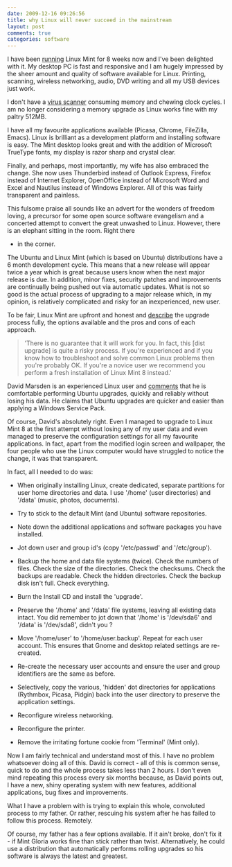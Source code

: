 ```yaml
---
date: 2009-12-16 09:26:56
title: why Linux will never succeed in the mainstream
layout: post
comments: true
categories: software
---
```

I have been
[running](http://www.nbrightside.com/blog/2009/10/14/how-i-ditched-windows-and-embraced-gloria/)
Linux Mint for 8 weeks now and I've been delighted with it. My desktop
PC is fast and responsive and I am hugely impressed by the sheer
amount and quality of software available for Linux. Printing,
scanning, wireless networking, audio, DVD writing and all my USB
devices just work.

I don't have a
[virus scanner](http://www.nbrightside.com/blog/2006/07/22/so-farewell-then-nis/)
consuming memory and chewing clock cycles. I am no longer considering
a memory upgrade as Linux works fine with my paltry 512MB.

I have all my favourite applications available (Picasa, Chrome,
FileZilla, Emacs).  Linux is brilliant as a development platform and
installing software is easy. The Mint desktop looks great and with the
addition of Microsoft TrueType fonts, my display is razor sharp and
crystal clear.

Finally, and perhaps, most importantly, my wife has also embraced the
change. She now uses Thunderbird instead of Outlook Express, Firefox
instead of Internet Explorer, OpenOffice instead of Microsoft Word and
Excel and Nautilus instead of Windows Explorer. All of this was fairly
transparent and painless.

This fulsome praise all sounds like an advert for the wonders of
freedom loving, a precursor for some open source software evangelism
and a concerted attempt to convert the great unwashed to
Linux. However, there is an elephant sitting in the room. Right there
- in the corner.

The Ubuntu and Linux Mint (which is based on Ubuntu) distributions
have a 6 month development cycle. This means that a new release will
appear twice a year which is great because users know when the next
major release is due. In addition, minor fixes, security patches and
improvements are continually being pushed out via automatic
updates. What is not so good is the actual process of upgrading to a
major release which, in my opinion, is relatively complicated and
risky for an inexperienced, new user.

To be fair, Linux Mint are upfront and honest and
[describe](http://www.linuxmint.com/blog/?p=1144) the upgrade process
fully, the options available and the pros and cons of each approach.

> 'There is no guarantee that it will work for you. In fact, this
> [dist upgrade] is quite a risky process. If you're experienced and
> if you know how to troubleshoot and solve common Linux problems then
> you're probably OK. If you're a novice user we recommend you perform
> a fresh installation of Linux Mint 8 instead.'

David Marsden is an experienced Linux user and
[comments](http://www.nbrightside.com/blog/2009/12/09/inside-the-open-source-confessional#comment-25305185)
that he is comfortable performing Ubuntu upgrades, quickly and reliably
without losing his data. He claims that Ubuntu upgrades are quicker and
easier than applying a Windows Service Pack.

Of course, David's absolutely right. Even I managed to upgrade to
Linux Mint 8 at the first attempt without losing any of my user data
and even managed to preserve the configuration settings for all my
favourite applications. In fact, apart from the modified login screen
and wallpaper, the four people who use the Linux computer would have
struggled to notice the change, it was that transparent.

In fact, all I needed to do was: 

- When originally installing Linux, create dedicated, separate partitions
  for user home directories and data. I use '/home' (user directories)
  and '/data' (music, photos, documents).  

- Try to stick to the default Mint (and Ubuntu) software repositories.  

- Note down the additional applications and software packages you have
  installed.  

- Jot down user and group id's (copy '/etc/passwd' and '/etc/group').  

- Backup the home and data file systems (twice). Check the numbers of files.
  Check the size of the directories. Check the checksums. Check the backups
  are readable. Check the hidden directories. Check the backup disk isn't
  full. Check everything.  

- Burn the Install CD and install the 'upgrade'.  

- Preserve the '/home' and '/data' file systems, leaving all existing data
  intact. You did remember to jot down that '/home' is
'/dev/sda6' and '/data' is '/dev/sda8', didn't you ?  

- Move '/home/user' to '/home/user.backup'. Repeat for each user
  account. This ensures that Gnome and desktop related settings are
  re-created.  

- Re-create the necessary user accounts and ensure the
  user and group identifiers are the same as before.

- Selectively, copy the various, 'hidden' dot directories for
  applications (Rythmbox, Picasa, Pidgin) back into the user directory
  to preserve the application settings.

- Reconfigure wireless networking.  

- Reconfigure the printer.

- Remove the irritating fortune cookie from 'Terminal' (Mint only).

Now I am fairly technical and understand most of this. I have no problem
whatsoever doing all of this. David is correct - all of this is common
sense, quick to do and the whole process takes less than 2 hours. I
don't even mind repeating this process every six months because, as
David points out, I have a new, shiny operating system with new
features, additional applications, bug fixes and improvements.

What I have a problem with is trying to explain this whole, convoluted
process to my father. Or rather, rescuing his system after he has
failed to follow this process. Remotely.

Of course, my father has a few options available. If it ain't broke,
don't fix it - if Mint Gloria works fine than stick rather than
twist. Alternatively, he could use a distribution that automatically
performs rolling upgrades so his software is always the latest and
greatest.
